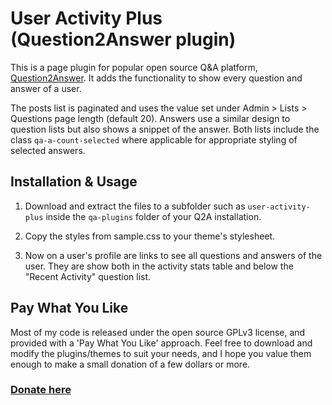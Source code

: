 
User Activity Plus (Question2Answer plugin)
=================================================

This is a page plugin for popular open source Q&A platform, [Question2Answer](http://www.question2answer.org). It adds the functionality to show every question and answer of a user.

The posts list is paginated and uses the value set under Admin > Lists > Questions page length (default 20). Answers use a similar design to question lists but also shows a snippet of the answer. Both lists include the class `qa-a-count-selected` where applicable for appropriate styling of selected answers.



Installation & Usage
-------------------------------------------------

1. Download and extract the files to a subfolder such as `user-activity-plus` inside the `qa-plugins` folder of your Q2A installation.

2. Copy the styles from sample.css to your theme's stylesheet.

3. Now on a user's profile are links to see all questions and answers of the user. They are show both in the activity stats table and below the "Recent Activity" question list.



Pay What You Like
-------------------------------------------------

Most of my code is released under the open source GPLv3 license, and provided with a 'Pay What You Like' approach. Feel free to download and modify the plugins/themes to suit your needs, and I hope you value them enough to make a small donation of a few dollars or more.

### [Donate here](https://www.paypal.com/cgi-bin/webscr?cmd=_s-xclick&hosted_button_id=4R5SHBNM3UDLU)
